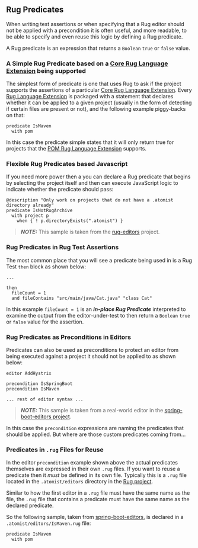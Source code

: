 ## Rug Predicates

When writing test assertions or when specifying that a Rug editor
should not be applied with a precondition it is often useful, and more
readable, to be able to specify and even reuse this logic by defining
a Rug predicate.

A Rug predicate is an expression that returns a `Boolean` `true` or
`false` value.

### A Simple Rug Predicate based on a [Core Rug Language Extension][extensions] being supported

The simplest form of predicate is one that uses Rug to ask if the
project supports the assertions of a
particular [Core Rug Language Extension][extensions]. Every [Rug Language Extension][extensions] is packaged with
a statement that declares whether it can be applied to a given project
(usually in the form of detecting if certain files are present or
not), and the following example piggy-backs on that:

[extensions]: extensions/index.md

```rug
predicate IsMaven
  with pom
```

In this case the predicate simple states that it will only return true
for projects that the [POM Rug Language Extension](extensions/rug-extension-pom.md)
supports.

### Flexible Rug Predicates based Javascript

If you need more power then a you can declare a Rug predicate that
begins by selecting the project itself and then can execute JavaScript
logic to indicate whether the predicate should pass:

```rug
@description "Only work on projects that do not have a .atomist directory already"
predicate IsNotRugArchive
  with project p
    when { ! p.directoryExists(".atomist") }
```

> ***NOTE:*** This sample is taken from the [rug-editors][] project.

[rug-editors]: https://github.com/atomist-rugs/rug-editors

### Rug Predicates in Rug Test Assertions

The most common place that you will see a predicate being used in is a
Rug Test `then` block as shown below:

```rug
...

then
  fileCount = 1
  and fileContains "src/main/java/Cat.java" "class Cat"
```

In this example `fileCount = 1` is an ***in-place Rug Predicate***
interpreted to examine the output from the editor-under-test to then
return a `Boolean` `true` or `false` value for the assertion.

 <!-- Include predicates as they are used in reviewer syntax -->

### Rug Predicates as Preconditions in Editors

Predicates can also be used as preconditions to protect an editor from
being executed against a project it should not be applied to as shown
below:

```rug
editor AddHystrix

precondition IsSpringBoot
precondition IsMaven

... rest of editor syntax ...

```

> ***NOTE:*** This sample is taken from a real-world editor in
> the [spring-boot-editors project][boot-editors].

[boot-editors]: https://github.com/atomist-rugs/spring-boot-editors

In this case the `precondition` expressions are naming the predicates
that should be applied. But where are those custom predicates coming
from...


### Predicates in `.rug` Files for Reuse

In the editor `precondition` example shown above the actual predicates
themselves are expressed in their own `.rug` files. If you want to
reuse a predicate then it *must* be defined in its own file. Typically
this is a `.rug` file located in the `.atomist/editors` directory in
the [Rug project](/rug/rug-archive.md).

Similar to how the first editor in a `.rug` file must have the same
name as the file, the `.rug` file that contains a predicate must have
the same name as the declared predicate.

So the following sample, taken from [spring-boot-editors][is-maven],
is declared in a `.atomist/editors/IsMaven.rug` file:

```rug
predicate IsMaven
  with pom
```

[is-maven]: https://github.com/atomist-rugs/spring-boot-editors/blob/master/.atomist/editors/IsMaven.rug
